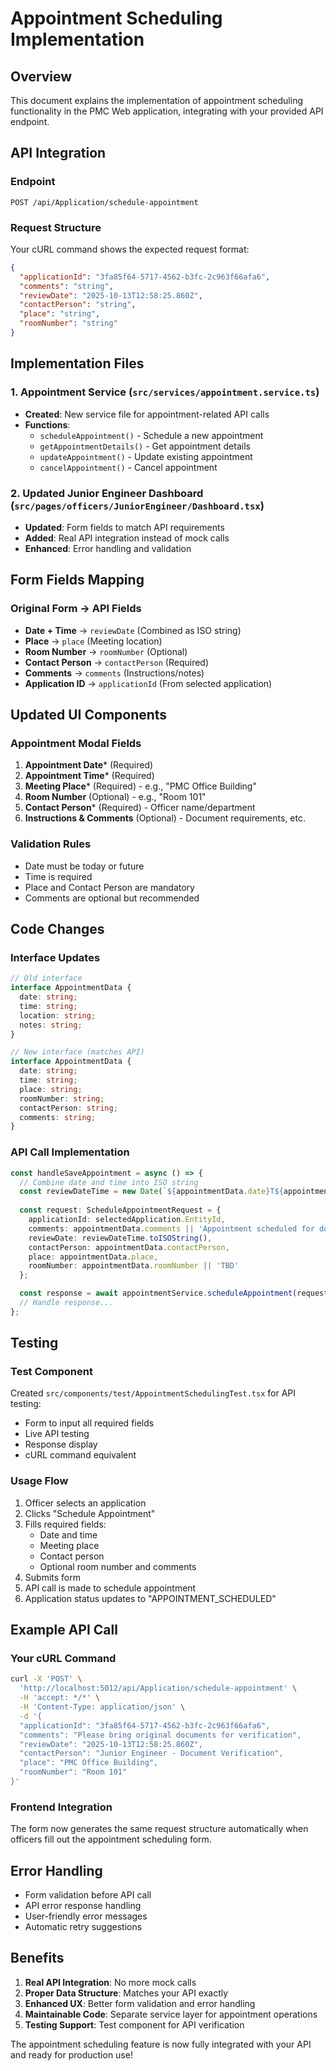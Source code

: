 # Appointment Scheduling Implementation

## Overview
This document explains the implementation of appointment scheduling functionality in the PMC Web application, integrating with your provided API endpoint.

## API Integration

### Endpoint
```
POST /api/Application/schedule-appointment
```

### Request Structure
Your cURL command shows the expected request format:
```json
{
  "applicationId": "3fa85f64-5717-4562-b3fc-2c963f66afa6",
  "comments": "string",
  "reviewDate": "2025-10-13T12:58:25.860Z",
  "contactPerson": "string", 
  "place": "string",
  "roomNumber": "string"
}
```

## Implementation Files

### 1. Appointment Service (`src/services/appointment.service.ts`)
- **Created**: New service file for appointment-related API calls
- **Functions**:
  - `scheduleAppointment()` - Schedule a new appointment
  - `getAppointmentDetails()` - Get appointment details
  - `updateAppointment()` - Update existing appointment
  - `cancelAppointment()` - Cancel appointment

### 2. Updated Junior Engineer Dashboard (`src/pages/officers/JuniorEngineer/Dashboard.tsx`)
- **Updated**: Form fields to match API requirements
- **Added**: Real API integration instead of mock calls
- **Enhanced**: Error handling and validation

## Form Fields Mapping

### Original Form → API Fields
- **Date + Time** → `reviewDate` (Combined as ISO string)
- **Place** → `place` (Meeting location)
- **Room Number** → `roomNumber` (Optional)
- **Contact Person** → `contactPerson` (Required)
- **Comments** → `comments` (Instructions/notes)
- **Application ID** → `applicationId` (From selected application)

## Updated UI Components

### Appointment Modal Fields
1. **Appointment Date*** (Required)
2. **Appointment Time*** (Required) 
3. **Meeting Place*** (Required) - e.g., "PMC Office Building"
4. **Room Number** (Optional) - e.g., "Room 101"
5. **Contact Person*** (Required) - Officer name/department
6. **Instructions & Comments** (Optional) - Document requirements, etc.

### Validation Rules
- Date must be today or future
- Time is required
- Place and Contact Person are mandatory
- Comments are optional but recommended

## Code Changes

### Interface Updates
```typescript
// Old interface
interface AppointmentData {
  date: string;
  time: string;
  location: string;
  notes: string;
}

// New interface (matches API)
interface AppointmentData {
  date: string;
  time: string;
  place: string;
  roomNumber: string;
  contactPerson: string;
  comments: string;
}
```

### API Call Implementation
```typescript
const handleSaveAppointment = async () => {
  // Combine date and time into ISO string
  const reviewDateTime = new Date(`${appointmentData.date}T${appointmentData.time}:00`);
  
  const request: ScheduleAppointmentRequest = {
    applicationId: selectedApplication.EntityId,
    comments: appointmentData.comments || 'Appointment scheduled for document verification',
    reviewDate: reviewDateTime.toISOString(),
    contactPerson: appointmentData.contactPerson,
    place: appointmentData.place,
    roomNumber: appointmentData.roomNumber || 'TBD'
  };

  const response = await appointmentService.scheduleAppointment(request);
  // Handle response...
};
```

## Testing

### Test Component
Created `src/components/test/AppointmentSchedulingTest.tsx` for API testing:
- Form to input all required fields
- Live API testing
- Response display
- cURL command equivalent

### Usage Flow
1. Officer selects an application
2. Clicks "Schedule Appointment"
3. Fills required fields:
   - Date and time
   - Meeting place
   - Contact person
   - Optional room number and comments
4. Submits form
5. API call is made to schedule appointment
6. Application status updates to "APPOINTMENT_SCHEDULED"

## Example API Call

### Your cURL Command
```bash
curl -X 'POST' \
  'http://localhost:5012/api/Application/schedule-appointment' \
  -H 'accept: */*' \
  -H 'Content-Type: application/json' \
  -d '{
  "applicationId": "3fa85f64-5717-4562-b3fc-2c963f66afa6",
  "comments": "Please bring original documents for verification",
  "reviewDate": "2025-10-13T12:58:25.860Z",
  "contactPerson": "Junior Engineer - Document Verification",
  "place": "PMC Office Building",
  "roomNumber": "Room 101"
}'
```

### Frontend Integration
The form now generates the same request structure automatically when officers fill out the appointment scheduling form.

## Error Handling
- Form validation before API call
- API error response handling
- User-friendly error messages
- Automatic retry suggestions

## Benefits
1. **Real API Integration**: No more mock calls
2. **Proper Data Structure**: Matches your API exactly
3. **Enhanced UX**: Better form validation and error handling
4. **Maintainable Code**: Separate service layer for appointment operations
5. **Testing Support**: Test component for API verification

The appointment scheduling feature is now fully integrated with your API and ready for production use!